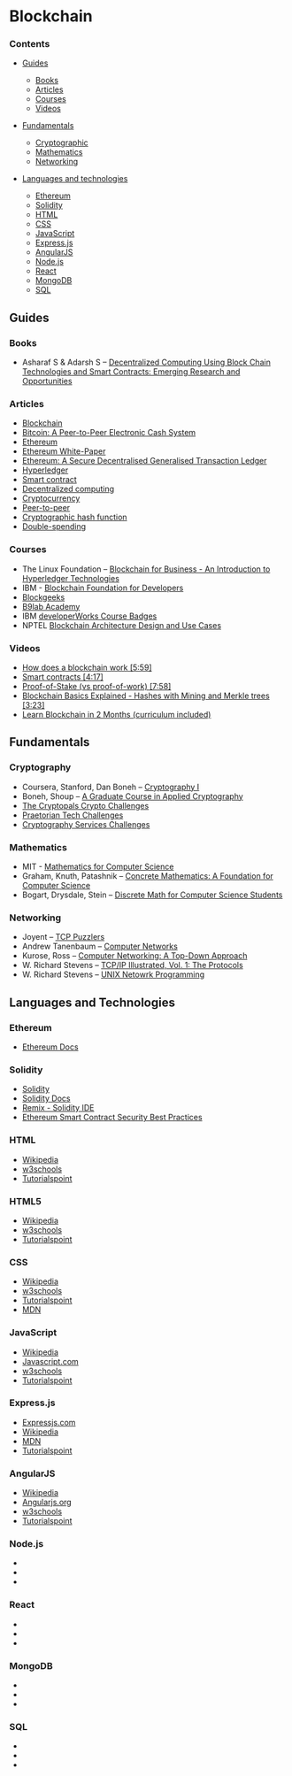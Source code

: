 # Blockchain
### Contents

* [Guides](#guides-1)
	* [Books](#books)
	* [Articles](#articles)
	* [Courses](#courses)
	* [Videos](#videos)
	
* [Fundamentals](#fundamentals)
	* [Cryptographic](#cryptography)
	* [Mathematics](#mathematics)
	* [Networking](#networking)
	
* [Languages and technologies](#languages-and-technologies)
	* [Ethereum](#ethereum)
	* [Solidity](#solidity)
	* [HTML](#html)
	* [CSS](#css)
	* [JavaScript](#javascript)
	* [Express.js](#expressjs)
	* [AngularJS](#angularjs)
	* [Node.js](#nodejs)
	* [React](#react)
	* [MongoDB](#mongodb)
	* [SQL](#sql)
	
## Guides
### Books

* Asharaf S & Adarsh S – [Decentralized Computing Using Block Chain Technologies and Smart Contracts: Emerging Research and Opportunities](https://www.amazon.in/Decentralized-Computing-Using-Technologies-Contracts/dp/1522521933/ref=sr_1_1?s=digital-text&ie=UTF8&qid=1524486104&sr=8-1&keywords=Blockchain+asharaf)

### Articles

* [Blockchain](https://en.wikipedia.org/wiki/Blockchain)
* [Bitcoin: A Peer-to-Peer Electronic Cash System](https://bitcoin.org/bitcoin.pdf)
* [Ethereum](https://en.wikipedia.org/wiki/Ethereum)
* [Ethereum White-Paper](https://github.com/ethereum/wiki/wiki/White-Paper)
* [Ethereum: A Secure Decentralised Generalised Transaction Ledger](http://gavwood.com/paper.pdf)
* [Hyperledger](https://en.wikipedia.org/wiki/Hyperledger)
* [Smart contract](https://en.wikipedia.org/wiki/Smart_contract)
* [Decentralized computing](https://en.wikipedia.org/wiki/Decentralized_computing)
* [Cryptocurrency](https://en.wikipedia.org/wiki/Cryptocurrency)
* [Peer-to-peer](https://en.wikipedia.org/wiki/Peer-to-peer)
* [Cryptographic hash function](https://en.wikipedia.org/wiki/Cryptographic_hash_function)
* [Double-spending](https://en.wikipedia.org/wiki/Double-spending)

### Courses

* The Linux Foundation – [Blockchain for Business - An Introduction to Hyperledger Technologies](https://www.edx.org/course/blockchain-business-introduction-linuxfoundationx-lfs171x)
* IBM - [Blockchain Foundation for Developers](https://www.coursera.org/learn/ibm-blockchain-essentials-for-developers)
* [Blockgeeks](https://courses.blockgeeks.com/)
* [B9lab Academy](https://academy.b9lab.com/)
* IBM [developerWorks Course Badges](https://academy.b9lab.com/)
* NPTEL [Blockchain Architecture Design and Use Cases](https://onlinecourses.nptel.ac.in/noc18_cs47/preview)

### Videos

* [How does a blockchain work [5:59]](https://www.youtube.com/watch?v=SSo_EIwHSd4)
* [Smart contracts [4:17]](https://www.youtube.com/watch?v=ZE2HxTmxfrI)
* [Proof-of-Stake (vs proof-of-work) [7:58]](https://www.youtube.com/watch?v=M3EFi_POhps)
* [Blockchain Basics Explained - Hashes with Mining and Merkle trees [3:23]](https://www.youtube.com/watch?v=lik9aaFIsl4)
* [Learn Blockchain in 2 Months (curriculum included)](https://www.youtube.com/watch?v=wVVGv2bmxow)

## Fundamentals

### Cryptography

* Coursera, Stanford, Dan Boneh – [Cryptography I](https://www.coursera.org/learn/crypto)
* Boneh, Shoup – [A Graduate Course in Applied Cryptography](https://crypto.stanford.edu/~dabo/cryptobook/draft_0_3.pdf)
* [The Cryptopals Crypto Challenges](https://cryptopals.com/)
* [Praetorian Tech Challenges](https://www.praetorian.com/challenges)
* [Cryptography Services Challenges](http://cryptoservices.github.io/challenges/)

### Mathematics

* MIT - [Mathematics for Computer Science](https://www.youtube.com/watch?v=L3LMbpZIKhQ&list=PLB7540DEDD482705B)
* Graham, Knuth, Patashnik – [Concrete Mathematics: A Foundation for Computer Science](https://www.amazon.com/Concrete-Mathematics-Foundation-Computer-Science/dp/0201558025)
* Bogart, Drysdale, Stein – [Discrete Math for Computer Science Students](http://www.cse.iitd.ernet.in/~bagchi/courses/discrete-book/fullbook.pdf)

### Networking

* Joyent – [TCP Puzzlers](https://www.joyent.com/blog/tcp-puzzlers)
* Andrew Tanenbaum – [Computer Networks](https://www.amazon.com/Computer-Networks-Tanenbaum-International-Economy/dp/9332518742)
* Kurose, Ross – [Computer Networking: A Top-Down Approach](https://www.amazon.com/Computer-Networking-Top-Down-Approach-6th/dp/0132856204)
* W. Richard Stevens – [TCP/IP Illustrated, Vol. 1: The Protocols](https://www.amazon.com/TCP-Illustrated-Vol-Addison-Wesley-Professional/dp/0201633469)
* W. Richard Stevens – [UNIX Netowrk Programming](https://www.amazon.com/UNIX-Network-Programming-Richard-Stevens/dp/0139498761)

## Languages and Technologies

### Ethereum
* [Ethereum Docs](http://www.ethdocs.org/en/latest/)

### Solidity
* [Solidity](https://en.wikipedia.org/wiki/Solidity)
* [Solidity Docs](https://solidity.readthedocs.io/en/v0.4.23/)
* [Remix - Solidity IDE](https://remix.ethereum.org/#optimize=false&version=soljson-v0.4.23+commit.124ca40d.js)
* [Ethereum Smart Contract Security Best Practices](https://consensys.github.io/smart-contract-best-practices/)

### HTML
* [Wikipedia](https://en.wikipedia.org/wiki/HTML)
* [w3schools](https://www.w3schools.com/html/)
* [Tutorialspoint](https://www.tutorialspoint.com/html/index.htm)

### HTML5
* [Wikipedia](https://en.wikipedia.org/wiki/HTML5)
* [w3schools](https://www.w3schools.com/html/)
* [Tutorialspoint](https://www.tutorialspoint.com/html5/index.htm)

### CSS
* [Wikipedia](https://en.wikipedia.org/wiki/Cascading_Style_Sheets)
* [w3schools](https://www.w3schools.com/css/)
* [Tutorialspoint](https://www.tutorialspoint.com/css/index.htm)
* [MDN](https://developer.mozilla.org/en-US/docs/Web/CSS)

### JavaScript
* [Wikipedia](https://en.wikipedia.org/wiki/JavaScript)
* [Javascript.com](https://www.javascript.com/)
* [w3schools](https://www.w3schools.com/js/default.asp)
* [Tutorialspoint](https://www.tutorialspoint.com/javascript/index.htm)

### Express.js
* [Expressjs.com](https://expressjs.com/en/guide/routing.html)
* [Wikipedia](https://en.wikipedia.org/wiki/Express.js)
* [MDN](https://developer.mozilla.org/en-US/docs/Learn/Server-side/Express_Nodejs)
* [Tutorialspoint](https://www.tutorialspoint.com/expressjs/index.htm)

### AngularJS
* [Wikipedia](https://en.wikipedia.org/wiki/AngularJS)
* [Angularjs.org](https://docs.angularjs.org/guide)
* [w3schools](https://www.w3schools.com/angular/default.asp)
* [Tutorialspoint](https://www.tutorialspoint.com/angularjs/index.htm)


### Node.js
* []()
* []()
* []()

### React
* []()
* []()
* []()

### MongoDB
* []()
* []()
* []()

### SQL
* []()
* []()
* []()
